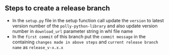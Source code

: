 ## Steps to create a release branch
* In the `setup.py` file in the setup function call update the `version` to latest version number of the `polly-python-library` and also update version number in `download_url` parameter string in whl file name
* In the `first commit` of this branch put the `commit message` in the containing `changes made in above steps` and `current release branch name` as `release_v-x.x.x`